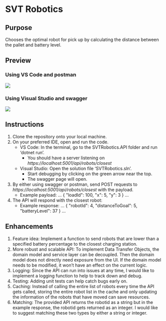 # SVT Robotics

## Purpose

Chooses the optimal robot for pick up by calculating the distance between the pallet and battery level.

## Preview

### Using VS Code and postman

<img src='./resource/vscode.gif' />

### Using Visual Studio and swagger

<img src='./resource/visualstudio.gif' />

## Instructions

1. Clone the repository onto your local machine.
2. On your preferred IDE, open and run the code.
   - VS Code: In the terminal, go to the SVTRobotics.API folder and run ‘dotnet run’.
     - You should have a server listening on _https://localhost:5001/api/robots/closest_
   - Visual Studio: Open the solution file ‘SVTRobotics.sln’.
     - Start debugging by clicking on the green arrow near the top.
     - The swagger page will open.
3. By either using swagger or postman, send POST requests to _https://localhost:5001/api/robots/closest_ with the payload.
   - Example payload:
     ...
     {
     "loadId": 100,
     "x": 5,
     "y": 3
     }
     ...
4. The API will respond with the closest robot:
   - Example response:
     ...
     {
     "robotId": 4,
     "distanceToGoal": 5,
     "batteryLevel": 37
     }
     ...

## Enhancements

1. Feature idea: Implement a function to send robots that are lower than a specified battery percentage to the closest charging station.
2. More robust and scalable API: To implement Data Transfer Objects, the domain model and service layer can be decoupled. Then the domain model does not directly need exposure from the UI. If the domain model needs to be modified, it won’t have an effect on the current logic.
3. Logging: Since the API can run into issues at any time, I would like to implement a logging function to help to track down and debug.
4. Testing: Adding unit tests can help catch bugs early on.
5. Caching: Instead of calling the entire list of robots every time the API gets called, storing the entire robot list in the cache and only updating the information of the robots that have moved can save resources.
6. Matching: The provided API returns the robotid as a string but in the example response, the robotid gets returned as an integer. I would like to suggest matching these two types by either a string or integer.
